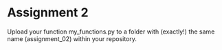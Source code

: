 # Assignment 2

Upload your function my_functions.py to a folder with (exactly!) the same name (assignment_02)
within your repository. 
